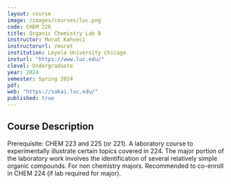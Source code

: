 ```yaml
---
layout: course
image: /images/courses/luc.png
code: CHEM 226
title: Organic Chemistry Lab B
instructor: Murat Kahveci
instructorurl: /murat
institution: Loyola University Chicago
insturl: "https://www.luc.edu/"
clevel: Undergraduate
year: 2024
semester: Spring 2024
pdf: 
web: "https://sakai.luc.edu/"
published: true
---
```


## Course Description

Prerequisite: CHEM 223 and 225 (or 221). A laboratory course to experimentally illustrate certain topics covered in 224. The major portion of the laboratory work involves the identification of several relatively simple organic compounds. For non chemistry majors. Recommended to co-enroll in CHEM 224 (if lab required for major).


